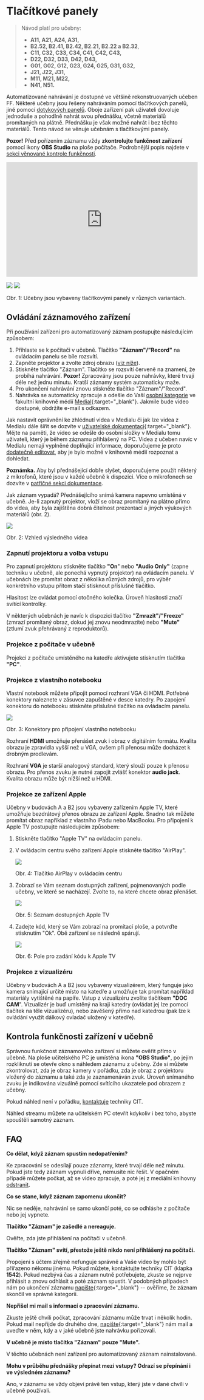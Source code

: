 Tlačítkové panely
=================

>
>Návod platí pro učebny:
>
> -   **A11, A21, A24, A31,**
> -   **B2.52, B2.41, B2.42, B2.21, B2.22 a B2.32**,
> -   **C11, C32, C33, C34, C41, C42, C43,**
> -   **D22, D32, D33, D42, D43,**
> -   **G01, G02, G12, G23, G24, G25, G31, G32,**
> -   **J21, J22, J31,**
> -   **M11, M21, M22,**
> -   **N41, N51.**


Automatizované nahrávání je dostupné ve většině rekonstruovaných učeben
FF. Některé učebny jsou řešeny nahráváním pomocí tlačítkových panelů,
jiné pomocí [dotykových panelů](/medialdocs/dotykove-panely). Oboje
zařízení pak uživateli dovoluje jednoduše a pohodlně nahrát svou
přednášku, včetně materiálů promítaných na plátně. Přednášku je však
možné nahrát i bez těchto materiálů. Tento návod se věnuje učebnám s
tlačítkovými panely.

**Pozor!** Před pořízením záznamu vždy **zkontrolujte funkčnost zařízení** pomocí ikony **OBS Studio** na ploše počítače. Podrobnější popis najdete v [sekci věnované kontrole funkčnosti](/medialdocs/tlacitkove-panely#kontrola-funkcnosti-zarizeni-v-ucebne).

<div style="position:relative;padding-bottom:56%;padding-top:20px;height:0;"><iframe src="https://medial.phil.muni.cz/player?autostart=n&videoId=27849503&captions=y&chapterId=0" frameborder="0" scrolling="no" style="position:absolute;top:0;left:0;width:100%;height:100%;" allowfullscreen></iframe></div>

![](tlacitkove-panely/tl_tmavy.jpg?height=201&width=320)
![](tlacitkove-panely/tl_svetly.jpg?height=178&width=320)
<figcaption>Obr. 1: Učebny jsou vybaveny tlačítkovými panely v různých variantách.</figcaption>

## Ovládání záznamového zařízení

Při používání zařízení pro automatizovaný záznam postupujte následujícím
způsobem:

1.  Přihlaste se k počítači v učebně. Tlačítko **"Záznam"/"Record"**
    na ovládacím panelu se bíle rozsvítí.
2.  Zapněte projektor a zvolte zdroj obrazu ([viz
    níže](/medialdocs/tlacitkove-panely#zapnuti-projektoru-a-volba-vstupu)).
3.  Stiskněte tlačítko "Záznam". Tlačítko se rozsvítí červeně na
    znamení, že probíhá nahrávání.
    **Pozor!** Zpracovány jsou pouze nahrávky, které trvají déle než
    jednu minutu. Kratší záznamy systém automaticky maže.
4.  Pro ukončení nahrávání znovu stiskněte tlačítko
    "Záznam"/"Record".
5.  Nahrávka se automaticky zpracuje a odešle do Vaší [osobní
    kategorie](/medialdocs/kdo-muaze-videt-muaj-obsah) ve fakultní
    knihovně médií [Medial](http://medial.phil.muni.cz){:target="_blank"}. Jakmile bude
    video dostupné, obdržíte e-mail s odkazem.

Jak nastavit oprávnění ke zhlédnutí videa v Medialu či jak lze videa z
Medialu dále šířit se dozvíte v [uživatelské
dokumentaci](/medialdocs/jak-muazu-sva-videa-sirit/){:target="_blank"}.
Mějte na paměti, že video se odešle do osobní složky v Medialu tomu
uživateli, který je během záznamu přihlášený na PC. Videa z učeben navíc
v Medialu nemají vyplněné doplňující informace, doporučujeme je proto
[dodatečně editovat](/medialdocs/jak-muazu-dodatecne-upravit-metadata),
aby je bylo možné v knihovně médií rozpoznat a dohledat.

**Poznámka.** Aby byl přednášející dobře slyšet, doporučujeme použít
některý z mikrofonů, které jsou v každé učebně k dispozici. Více o
mikrofonech se dozvíte v [patřičné sekci
dokumentace](/medialdocs/mikrofony).

Jak záznam vypadá? Přednášejícího snímá kamera napevno umístěná v
učebně. Je-li zapnutý projektor, vloží se obraz promítaný na plátno
přímo do videa, aby byla zajištěna dobrá čitelnost prezentací a jiných
výukových materiálů (obr. 2).

![](tlacitkove-panely/2-vzhled-2.0-GS.png)
<figcaption>Obr. 2: Vzhled výsledného videa</figcaption>


### Zapnutí projektoru a volba vstupu

Pro zapnutí projektoru stiskněte tlačítko **"On**" nebo **"Audio
Only"** (zapne techniku v učebně, ale ponechá vypnutý projektor) na
ovládacím panelu. V učebnách lze promítat obraz z několika různých
zdrojů, pro výběr konkrétního vstupu přitom stačí stisknout příslušné
tlačítko.

Hlasitost lze ovládat pomocí otočného kolečka. Úroveň hlasitosti značí
svítící kontrolky.

V některých učebnách je navíc k dispozici tlačítko
**"Zmrazit"/"Freeze"** (zmrazí promítaný obraz, dokud jej znovu
neodmrazíte) nebo **"Mute"** (ztlumí zvuk přehrávaný z reproduktorů).

### Projekce z počítače v učebně

Projekci z počítače umístěného na katedře aktivujete stisknutím tlačítka
**"PC"**.

### Projekce z vlastního notebooku

Vlastní notebook můžete připojit pomocí rozhraní VGA či HDMI. Potřebné
konektory naleznete v zásuvce zapuštěné v desce katedry. Po zapojení
konektoru do notebooku stiskněte příslušné tlačítko na ovládacím panelu.

![](tlacitkove-panely/3-konektory-2.0-GS.png)
<figcaption>Obr. 3: Konektory pro připojení vlastního notebooku</figcaption>


Rozhraní **HDMI** umožňuje přenášet zvuk i obraz v digitálním formátu.
Kvalita obrazu je zpravidla vyšší než u VGA, ovšem při přenosu může
docházet k drobným prodlevám.

Rozhraní **VGA** je starší analogový standard, který slouží pouze k
přenosu obrazu. Pro přenos zvuku je nutné zapojit zvlášť konektor
**audio jack**. Kvalita obrazu může být nižší než u HDMI.

### Projekce ze zařízení Apple

Učebny v budovách A a B2 jsou vybaveny zařízením Apple TV, které
umožňuje bezdrátový přenos obrazu ze zařízení Apple. Snadno tak můžete
promítat obraz například z vlastního iPadu nebo MacBooku. Pro připojení
k Apple TV postupujte následujícím způsobem:

1.  Stiskněte tlačítko "Apple TV" na ovládacím panelu.

2.  V ovládacím centru svého zařízení Apple stiskněte tlačítko
    "AirPlay".

    ![](tlacitkove-panely/4-ovl_centrum-2.0-GS.png)
    <figcaption>Obr. 4: Tlačítko AirPlay v ovládacím centru</figcaption>
    

3.  Zobrazí se Vám seznam dostupných zařízení, pojmenovaných podle
    učebny, ve které se nacházejí. Zvolte to, na které chcete obraz
    přenášet.

    ![](tlacitkove-panely/5-seznam_zarizeni-GS.png)
    <figcaption>Obr. 5: Seznam dostupných Apple TV</figcaption>
    

4.  Zadejte kód, který se Vám zobrazí na promítací ploše, a potvrďte
    stisknutím "Ok". Obě zařízení se následně spárují.

    ![](tlacitkove-panely/code-GS.png)
    <figcaption>Obr. 6: Pole pro zadání kódu k Apple TV</figcaption>

### Projekce z vizualizéru

Učebny v budovách A a B2 jsou vybaveny vizualizérem, který funguje jako
kamera snímající určité místo na katedře a umožňuje tak promítat
například materiály vytištěné na papíře. Vstup z vizualizéru zvolíte
tlačítkem **"DOC CAM**". Vizualizér je buď umístěný na kraji katedry
(ovládat jej lze pomocí tlačítek na těle vizualizéru), nebo zavěšený
přímo nad katedrou (pak lze k ovládání využít dálkový ovladač uložený v
katedře).


## Kontrola funkčnosti zařízení v učebně

Správnou funkčnost záznamového zařízení si můžete ověřit přímo v učebně.
Na ploše učitelského PC je umístěna ikona **"OBS Studio"**, po jejím
rozkliknutí se otevře okno s náhledem záznamu z učebny. Zde si můžete
zkontrolovat, zda je obraz kamery v pořádku, zda je obraz z projektoru
vložený do záznamu a také zda je zaznamenáván zvuk. Úroveň snímaného
zvuku je indikována vizuálně pomocí svítícího ukazatele pod obrazem z
učebny.

Pokud náhled není v pořádku, [kontaktuje](/medialdocs/kontakty) techniky
CIT.

Náhled streamu můžete na učitelském PC otevřít kdykoliv i bez toho,
abyste spouštěli samotný záznam.

## FAQ

**Co dělat, když záznam spustím nedopatřením?**

Ke zpracování se odesílají pouze záznamy, které trvají déle než minutu.
Pokud jste tedy záznam vypnuli dříve, nemusíte nic řešit. V opačném
případě můžete počkat, až se video zpracuje, a poté jej z mediální
knihovny [odstranit](/medialdocs/kde-najdu-vsechna-svoje-videa).


**Co se stane, když záznam zapomenu ukončit?**

Nic se neděje, nahrávání se samo ukončí poté, co se odhlásíte z počítače
nebo jej vypnete.


**Tlačítko "Záznam" je zašedlé a nereaguje.**

Ověřte, zda jste přihlášení na počítači v učebně.


**Tlačítko "Záznam" svítí, přestože ještě nikdo není přihlášený na
počítači.**

Propojení s účtem zřejmě nefunguje správně a Vaše video by mohlo být
přiřazeno někomu jinému. Pokud můžete, kontaktujte techniky CIT (klapka
**1542**). Pokud nezbývá čas a záznam nutně potřebujete, zkuste se
nejprve přihlásit a znovu odhlásit a poté záznam spustit. V podobných
případech nám po ukončení záznamu
[napište](https://it.muni.cz/phil/ke/kontakty#main){:target="_blank"} -- ověříme, že
záznam skončil ve správné kategorii.


**Nepřišel mi mail s informací o zpracování záznamu.**

Zkuste ještě chvíli počkat, zpracování záznamu může trvat i několik
hodin. Pokud mail nepřijde do druhého dne,
[napište](https://it.muni.cz/phil/ke/kontakty#main){:target="_blank"} nám mail a uveďte v
něm, kdy a v jaké učebně jste nahrávku pořizovali.


**V učebně je místo tlačítka "Záznam" pouze "Mute".**

V těchto učebnách není zařízení pro automatizovaný záznam
nainstalované.


**Mohu v průběhu přednášky přepínat mezi vstupy? Odrazí se přepínání i
ve výsledném záznamu?**

Ano, v záznamu se vždy objeví právě ten vstup, který jste v dané chvíli
v učebně používali.

